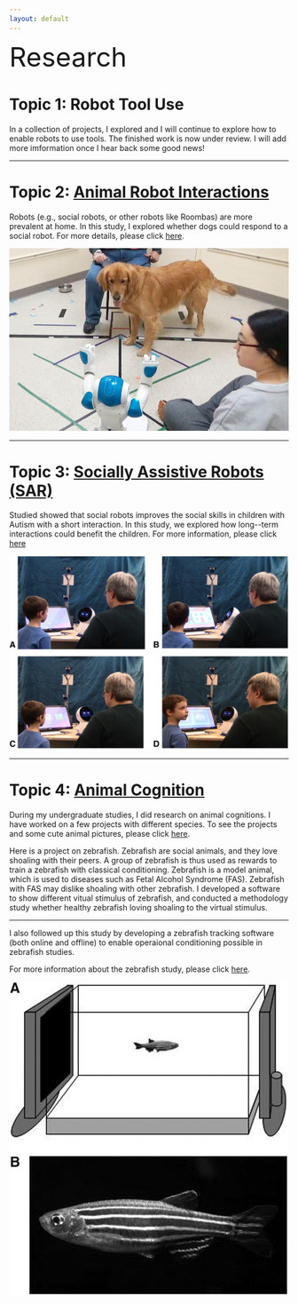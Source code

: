 ```yaml
---
layout: default
---
```


<p><font size="10">Research</font></p>

# Topic 1: Robot Tool Use

In a collection of projects, I explored and I will continue to explore how to enable robots to use tools. The finished work is now under review. I will add more imformation once I hear back some good news!

<!-- ![](/assets/img/robot_tool_use.jpg) -->

---

# Topic 2: [Animal Robot Interactions](/Research/Robotics/Animal_Robot_Interactions/main.html)

Robots (e.g., social robots, or other robots like Roombas) are more prevalent at home. In this study, I explored whether dogs could respond to a social robot. For more details, please click [here](/Research/Robotics/Animal_Robot_Interactions/main.html). 

![](/assets/img/dog_robot_interactions.jpg)

---

# Topic 3: [Socially Assistive Robots (SAR)](/Research/Robotics/Socially_Assistive_Robots/main.html)

Studied showed that social robots improves the social skills in children with Autism with a short interaction. In this study, we explored how long--term interactions could benefit the children. For more information, please click [here](/Research/Robotics/Socially_Assistive_Robots/main.html)

![](/assets/img/sar.jpg)

---

# Topic 4: [Animal Cognition](/Research/Animal_Cognition/Zebrafish_Methodology/main.html)

During my undergraduate studies, I did research on animal cognitions. I have worked on a few projects with different species. To see the projects and some cute animal pictures, please click [here](/Research/Animal_Cognition/projects.html).

Here is a project on zebrafish. Zebrafish are social animals, and they love shoaling with their peers. A group of zebrafish is thus used as rewards to train a zebrafish with classical conditioning. Zebrafish is a model animal, which is used to diseases such as Fetal Alcohol Syndrome (FAS). Zebrafish with FAS may dislike shoaling with other zebrafish. I developed a software to show different vitual stimulus of zebrafish, and conducted a methodology study whether healthy zebrafish loving shoaling to the virtual stimulus.

---

I also followed up this study by developing a zebrafish tracking software (both online and offline) to enable operaional conditioning possible in zebrafish studies.

For more information about the zebrafish study, please click [here](/Research/Animal_Cognition/Zebrafish_Methodology/main.html).

![](/assets/img/zebra_study.jpeg)
